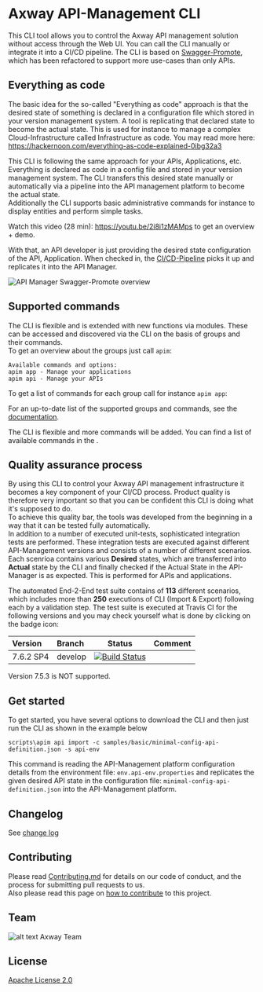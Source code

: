 # Axway API-Management CLI

This CLI tool allows you to control the Axway API management solution without access through the Web UI. You can call the CLI manually or integrate it into a CI/CD pipeline. The CLI is based on [Swagger-Promote](https://github.com/Axway-API-Management-Plus/apimanager-swagger-promote), which has been refactored to support more use-cases than only APIs.

## Everything as code
The basic idea for the so-called "Everything as code" approach is that the desired state of something is declared in a configuration file which stored in your version management system. A tool is replicating that declared state to become the actual state. This is used for instance to manage a complex Cloud-Infrastructure called Infrastructure as code. You may read more here: https://hackernoon.com/everything-as-code-explained-0ibg32a3  
  
This CLI is following the same approach for your APIs, Applications, etc. Everything is declared as code in a config file and stored in your version management system. The CLI transfers this desired state manually or automatically via a pipeline into the API management platform to become the actual state.  
Additionally the CLI supports basic administrative commands for instance to display entities and perform simple tasks.  

Watch this video (28 min): https://youtu.be/2i8i1zMAMps to get an overview + demo.

With that, an API developer is just providing the desired state configuration of the API, Application. When checked in, the [CI/CD-Pipeline](https://github.com/Axway-API-Management-Plus/apim-cli/wiki/9.-Jenkins-Integration-with-GitHub-&-Bitbucket) picks it up and replicates it into the API Manager. 

![API Manager Swagger-Promote overview](https://github.com/Axway-API-Management-Plus/apim-cli/blob/develop/misc/images/apimanager-swagger-promote-overview.png )

## Supported commands

The CLI is flexible and is extended with new functions via modules. These can be accessed and discovered via the CLI on the basis of groups and their commands.  
To get an overview about the groups just call `apim`:
```
Available commands and options:
apim app - Manage your applications
apim api - Manage your APIs
```
To get a list of commands for each group call for instance `apim app`:

For an up-to-date list of the supported groups and commands, see the [documentation](https://github.com/Axway-API-Management-Plus/apim-cli/wiki#supported-commands).

The CLI is flexible and more commands will be added. You can find a list of available commands in the .

## Quality assurance process
By using this CLI to control your Axway API management infrastructure it becomes a key component of your CI/CD process. Product quality is therefore very important so that you can be confident this CLI is doing what it's supposed to do.  
To achieve this quality bar, the tools was developed from the beginning in a way that it can be tested fully automatically.  
In addition to a number of executed unit-tests, sophisticated integration tests are performed. These integration tests are executed against different API-Management versions and consists of a number of different scenarios. Each scenrioa contains various __Desired__ states, which are transferred into __Actual__ state by the CLI and finally checked if the Actual State in the API-Manager is as expected. This is performed for APIs and applications.   

The automated End-2-End test suite contains of __113__ different scenarios, which includes more than __250__ executions of CLI (Import & Export) following each by a validation step. The test suite is executed at Travis CI for the following versions and you may check yourself what is done by clicking on the badge icon:  

| Version       | Branch               | Status | Comment | 
| :---          | :---                 | :---:  | :--- |
| 7.6.2 SP4     | develop  | [![Build Status](https://travis-ci.org/Axway-API-Management-Plus/apim-cli.svg?branch=develop)](https://travis-ci.org/Axway-API-Management-Plus/apim-cli/branches)||

Version 7.5.3 is NOT supported.  

## Get started

To get started, you have several options to download the CLI and then just run the CLI as shown in the example below

```
scripts\apim api import -c samples/basic/minimal-config-api-definition.json -s api-env
```
This command is reading the API-Management platform configuration details from the environment file: `env.api-env.properties` and replicates the given desired API state in the configuration file: `minimal-config-api-definition.json` into the API-Management platform. 

## Changelog
See [change log](CHANGELOG.md)

## Contributing

Please read [Contributing.md](https://github.com/Axway-API-Management-Plus/Common/blob/master/Contributing.md) for details on our code of conduct, and the process for submitting pull requests to us.  
Also please read this page on [how to contribute](https://github.com/Axway-API-Management-Plus/apimanager-swagger-promote/wiki/7.1-Contribute-to-this-project) to this project.

## Team

![alt text][Axwaylogo] Axway Team

[Axwaylogo]: https://github.com/Axway-API-Management/Common/blob/master/img/AxwayLogoSmall.png  "Axway logo"


## License
[Apache License 2.0](/LICENSE)
